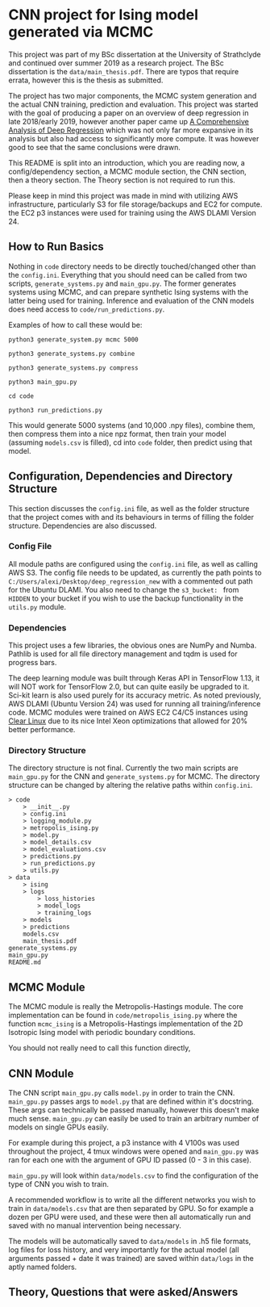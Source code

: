 # CNN project for Ising model generated via MCMC

This project was part of my BSc dissertation at the University of Strathclyde and continued over summer 2019 as a research project. The BSc dissertation is the `data/main_thesis.pdf`. There are typos that require errata, however this is the thesis as submitted.

The project has two major components, the MCMC system generation and the actual CNN training, prediction and evaluation. This project was started with the goal of producing a paper on an overview of deep regression in late 2018/early 2019, however another paper came up [A Comprehensive Analysis of Deep Regression](https://ieeexplore.ieee.org/abstract/document/8686063/) which was not only far more expansive in its analysis but also had access to significantly more compute. It was however good to see that the same conclusions were drawn.

This README is split into an introduction, which you are reading now, a config/dependency section, a MCMC module section, the CNN section, then a theory section. The Theory section is not required to run this.

Please keep in mind this project was made in mind with utilizing AWS infrastructure, particularly S3 for file storage/backups and EC2 for compute. the EC2 p3 instances were used for training using the AWS DLAMI Version 24.

## How to Run Basics

Nothing in `code` directory needs to be directly touched/changed other than the `config.ini`. Everything that you should need can be called from two scripts, `generate_systems.py`  and `main_gpu.py`. The former generates systems using MCMC, and can prepare synthetic Ising systems with the latter being used for training. Inference and evaluation of the CNN models does need access to `code/run_predictions.py`.

Examples of how to call these would be:

`python3 generate_system.py mcmc 5000 `

`python3 generate_systems.py combine`

`python3 generate_systems.py compress`

`python3 main_gpu.py`

`cd code`

`python3 run_predictions.py`

This would generate 5000 systems (and 10,000 .npy files), combine them, then compress them into a nice npz format, then train your model (assuming `models.csv` is filled), cd into `code` folder, then predict using that model.

## Configuration, Dependencies and Directory Structure

This section discusses the `config.ini` file, as well as the folder structure that the project comes with and its behaviours in terms of filling the folder structure. Dependencies are also discussed.

### Config File

All module paths are configured using the `config.ini` file, as well as calling AWS S3. The config file needs to be updated, as currently the path points to `C:/Users/alexi/Desktop/deep_regression_new` with a commented out path for the Ubuntu DLAMI. You also need to change the `s3_bucket: ` from `HIDDEN` to your bucket if you wish to use the backup functionality in the `utils.py` module.

### Dependencies

This project uses a few libraries, the obvious ones are NumPy and Numba. Pathlib is used for all file directory management and tqdm is used for progress bars.

The deep learning module was built through Keras API in TensorFlow 1.13, it will NOT work for TensorFlow 2.0, but can quite easily be upgraded to it. Sci-kit learn is also used purely for its accuracy metric. As noted previously, AWS DLAMI (Ubuntu Version 24) was used for running all training/inference code. MCMC modules were trained on AWS EC2 C4/C5 instances using [Clear Linux](https://clearlinux.org/) due to its nice Intel Xeon optimizations that allowed for 20% better performance.

### Directory Structure

The directory structure is not final. Currently the two main scripts are `main_gpu.py` for the CNN and `generate_systems.py` for MCMC. The directory structure can be changed by altering the relative paths within `config.ini`.

```
> code
	> __init__.py
	> config.ini
	> logging_module.py
	> metropolis_ising.py
	> model.py
	> model_details.csv
	> model_evaluations.csv
	> predictions.py
	> run_predictions.py
	> utils.py
> data
	> ising
	> logs
		> loss_histories
		> model_logs
		> training_logs
	> models
	> predictions
	models.csv
	main_thesis.pdf
generate_systems.py
main_gpu.py
README.md
```



## MCMC Module

The MCMC module is really the Metropolis-Hastings module. The core implementation can be found in `code/metropolis_ising.py` where the function `mcmc_ising` is a Metropolis-Hastings implementation of the 2D Isotropic Ising model with periodic boundary conditions.

You should not really need to call this function directly, 

## CNN Module

The CNN script `main_gpu.py` calls `model.py` in order to train the CNN. `main_gpu.py` passes args to `model.py` that are defined within it's docstring. These args can technically be passed manually, however this doesn't make much sense. `main_gpu.py` can easily be used to train an arbitrary number of models on single GPUs easily.

For example during this project, a p3 instance with 4 V100s was used throughout the project, 4 tmux windows were opened and `main_gpu.py` was ran for each one with the argument of GPU ID passed (0 - 3 in this case).

`main_gpu.py` will look within `data/models.csv` to find the configuration of the type of CNN you wish to train.

A recommended workflow is to write all the different networks you wish to train in `data/models.csv` that are then separated by GPU. So for example a dozen per GPU were used, and these were then all automatically run and saved with no manual intervention being necessary.

The models will be automatically saved to `data/models` in .h5 file formats, log files for loss history, and very importantly for the actual model (all arguments passed + date it was trained) are saved within `data/logs` in the aptly named folders.

## Theory, Questions that were asked/Answers
